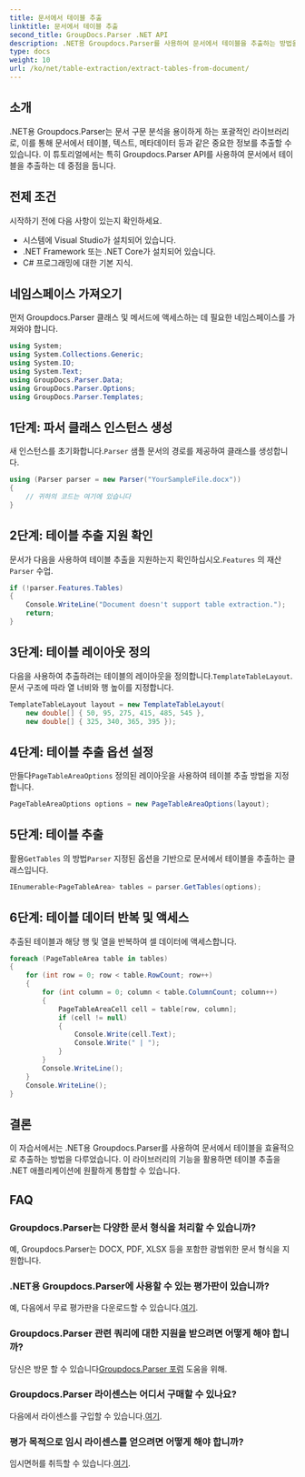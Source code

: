 ```yaml
---
title: 문서에서 테이블 추출
linktitle: 문서에서 테이블 추출
second_title: GroupDocs.Parser .NET API
description: .NET용 Groupdocs.Parser를 사용하여 문서에서 테이블을 추출하는 방법을 알아보세요. 이 기능 통합에 대한 자세한 가이드를 따라가세요.
type: docs
weight: 10
url: /ko/net/table-extraction/extract-tables-from-document/
---
```

## 소개
.NET용 Groupdocs.Parser는 문서 구문 분석을 용이하게 하는 포괄적인 라이브러리로, 이를 통해 문서에서 테이블, 텍스트, 메타데이터 등과 같은 중요한 정보를 추출할 수 있습니다. 이 튜토리얼에서는 특히 Groupdocs.Parser API를 사용하여 문서에서 테이블을 추출하는 데 중점을 둡니다.
## 전제 조건
시작하기 전에 다음 사항이 있는지 확인하세요.
- 시스템에 Visual Studio가 설치되어 있습니다.
- .NET Framework 또는 .NET Core가 설치되어 있습니다.
- C# 프로그래밍에 대한 기본 지식.

## 네임스페이스 가져오기
먼저 Groupdocs.Parser 클래스 및 메서드에 액세스하는 데 필요한 네임스페이스를 가져와야 합니다.
```csharp
using System;
using System.Collections.Generic;
using System.IO;
using System.Text;
using GroupDocs.Parser.Data;
using GroupDocs.Parser.Options;
using GroupDocs.Parser.Templates;
```
## 1단계: 파서 클래스 인스턴스 생성
 새 인스턴스를 초기화합니다.`Parser` 샘플 문서의 경로를 제공하여 클래스를 생성합니다.
```csharp
using (Parser parser = new Parser("YourSampleFile.docx"))
{
    // 귀하의 코드는 여기에 있습니다
}
```
## 2단계: 테이블 추출 지원 확인
 문서가 다음을 사용하여 테이블 추출을 지원하는지 확인하십시오.`Features` 의 재산`Parser` 수업.
```csharp
if (!parser.Features.Tables)
{
    Console.WriteLine("Document doesn't support table extraction.");
    return;
}
```
## 3단계: 테이블 레이아웃 정의
다음을 사용하여 추출하려는 테이블의 레이아웃을 정의합니다.`TemplateTableLayout`. 문서 구조에 따라 열 너비와 행 높이를 지정합니다.
```csharp
TemplateTableLayout layout = new TemplateTableLayout(
    new double[] { 50, 95, 275, 415, 485, 545 },
    new double[] { 325, 340, 365, 395 });
```
## 4단계: 테이블 추출 옵션 설정
 만들다`PageTableAreaOptions` 정의된 레이아웃을 사용하여 테이블 추출 방법을 지정합니다.
```csharp
PageTableAreaOptions options = new PageTableAreaOptions(layout);
```
## 5단계: 테이블 추출
 활용`GetTables` 의 방법`Parser` 지정된 옵션을 기반으로 문서에서 테이블을 추출하는 클래스입니다.
```csharp
IEnumerable<PageTableArea> tables = parser.GetTables(options);
```
## 6단계: 테이블 데이터 반복 및 액세스
추출된 테이블과 해당 행 및 열을 반복하여 셀 데이터에 액세스합니다.
```csharp
foreach (PageTableArea table in tables)
{
    for (int row = 0; row < table.RowCount; row++)
    {
        for (int column = 0; column < table.ColumnCount; column++)
        {
            PageTableAreaCell cell = table[row, column];
            if (cell != null)
            {
                Console.Write(cell.Text);
                Console.Write(" | ");
            }
        }
        Console.WriteLine();
    }
    Console.WriteLine();
}
```
## 결론
이 자습서에서는 .NET용 Groupdocs.Parser를 사용하여 문서에서 테이블을 효율적으로 추출하는 방법을 다루었습니다. 이 라이브러리의 기능을 활용하면 테이블 추출을 .NET 애플리케이션에 원활하게 통합할 수 있습니다.

## FAQ
### Groupdocs.Parser는 다양한 문서 형식을 처리할 수 있습니까?
예, Groupdocs.Parser는 DOCX, PDF, XLSX 등을 포함한 광범위한 문서 형식을 지원합니다.
### .NET용 Groupdocs.Parser에 사용할 수 있는 평가판이 있습니까?
 예, 다음에서 무료 평가판을 다운로드할 수 있습니다.[여기](https://releases.groupdocs.com/).
### Groupdocs.Parser 관련 쿼리에 대한 지원을 받으려면 어떻게 해야 합니까?
 당신은 방문 할 수 있습니다[Groupdocs.Parser 포럼](https://forum.groupdocs.com/c/parser/17) 도움을 위해.
### Groupdocs.Parser 라이센스는 어디서 구매할 수 있나요?
 다음에서 라이센스를 구입할 수 있습니다.[여기](https://purchase.groupdocs.com/buy).
### 평가 목적으로 임시 라이센스를 얻으려면 어떻게 해야 합니까?
 임시면허를 취득할 수 있습니다.[여기](https://purchase.groupdocs.com/temporary-license/).